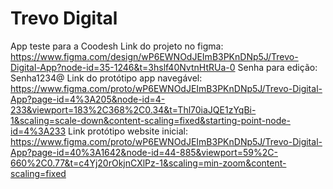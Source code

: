 # Trevo Digital
App teste para a Coodesh
Link do projeto no figma: https://www.figma.com/design/wP6EWNOdJEImB3PKnDNp5J/Trevo-Digital-App?node-id=35-1246&t=3hslf40NvtnHtRUa-0
Senha para edição: Senha1234@
Link do protótipo app navegável: https://www.figma.com/proto/wP6EWNOdJEImB3PKnDNp5J/Trevo-Digital-App?page-id=4%3A205&node-id=4-233&viewport=183%2C368%2C0.34&t=Thl70iaJQE1zYqBi-1&scaling=scale-down&content-scaling=fixed&starting-point-node-id=4%3A233
Link protótipo website inicial: https://www.figma.com/proto/wP6EWNOdJEImB3PKnDNp5J/Trevo-Digital-App?page-id=40%3A1642&node-id=44-885&viewport=59%2C-660%2C0.77&t=c4Yj20rOkjnCXlPz-1&scaling=min-zoom&content-scaling=fixed